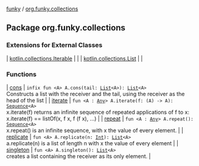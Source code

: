 [funky](../index.md) / [org.funky.collections](.)

## Package org.funky.collections

### Extensions for External Classes

| [kotlin.collections.Iterable](kotlin.collections.-iterable/index.md) |  |
| [kotlin.collections.List](kotlin.collections.-list/index.md) |  |

### Functions

| [cons](cons.md) | `infix fun <A> A.cons(tail: `[`List`](https://kotlinlang.org/api/latest/jvm/stdlib/kotlin.collections/-list/index.html)`<A>): `[`List`](https://kotlinlang.org/api/latest/jvm/stdlib/kotlin.collections/-list/index.html)`<A>`<br>Constructs a list with the receiver  and the tail, using the receiver as the head of the list |
| [iterate](iterate.md) | `fun <A : `[`Any`](https://kotlinlang.org/api/latest/jvm/stdlib/kotlin/-any/index.html)`> A.iterate(f: (A) -> A): `[`Sequence`](https://kotlinlang.org/api/latest/jvm/stdlib/kotlin.sequences/-sequence/index.html)`<A>`<br>x.iterate(f) returns an infinite sequence of repeated applications of f to x: x.iterate(f) == listOf(x, f x, f (f x), ...) |
| [repeat](repeat.md) | `fun <A : `[`Any`](https://kotlinlang.org/api/latest/jvm/stdlib/kotlin/-any/index.html)`> A.repeat(): `[`Sequence`](https://kotlinlang.org/api/latest/jvm/stdlib/kotlin.sequences/-sequence/index.html)`<A>`<br>x.repeat() is an infinite sequence, with x the value of every element. |
| [replicate](replicate.md) | `fun <A> A.replicate(n: `[`Int`](https://kotlinlang.org/api/latest/jvm/stdlib/kotlin/-int/index.html)`): `[`List`](https://kotlinlang.org/api/latest/jvm/stdlib/kotlin.collections/-list/index.html)`<A>`<br>a.replicate(n) is a list of length n with x the value of every element |
| [singleton](singleton.md) | `fun <A> A.singleton(): `[`List`](https://kotlinlang.org/api/latest/jvm/stdlib/kotlin.collections/-list/index.html)`<A>`<br>creates a list containing the receiver as its only element. |

